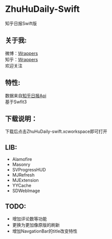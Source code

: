 # ZhuHuDaily-Swift
知乎日报Swift版

关于我:
---
微博：[Wrappers](http://weibo.com/5178720814/profile?topnav=1&wvr=6&is_all=1)<br>
知乎：[Wrappers](https://www.zhihu.com/people/zhang-li-ming-38-59/activities)<br>欢迎关注

特性:
---
数据来自[知乎日报Api](https://github.com/izzyleung/ZhihuDailyPurify/wiki/知乎日报-API-分析)<br>
基于Swfit3<br>

下载说明：
------
下载后点击ZhuHuDaily-swift.xcworkspace即可打开

LIB:
----
* Alamofire
* Masonry
* SVProgressHUD
* MJRefresh
* MJExtension
* YYCache
* SDWebImage

TODO:
----
* 增加评论数等功能
* 更换为更加像原版的刷新
* 增加NavgationBar的title改变特性
